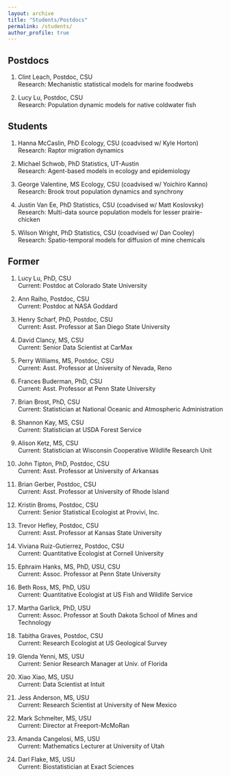 ```yaml
---
layout: archive
title: "Students/Postdocs"
permalink: /students/
author_profile: true
---
```


Postdocs
------

1. Clint Leach, Postdoc, CSU  
Research:  Mechanistic statistical models for marine foodwebs

1. Lucy Lu, Postdoc, CSU  
Research:  Population dynamic models for native coldwater fish

Students
------

1. Hanna McCaslin, PhD Ecology, CSU (coadvised w/ Kyle Horton)  
Research:  Raptor migration dynamics  

1. Michael Schwob, PhD Statistics, UT-Austin   
Research:  Agent-based models in ecology and epidemiology 

1. George Valentine, MS Ecology, CSU (coadvised w/ Yoichiro Kanno)  
Research:  Brook trout population dynamics and synchrony  

1. Justin Van Ee, PhD Statistics, CSU (coadvised w/ Matt Koslovsky)  
Research:  Multi-data source population models for lesser prairie-chicken 

1. Wilson Wright, PhD Statistics, CSU (coadvised w/ Dan Cooley)  
Research:  Spatio-temporal models for diffusion of mine chemicals 

Former
------

1. Lucy Lu, PhD, CSU   
Current:  Postdoc at Colorado State University 

1. Ann Raiho, Postdoc, CSU  
Current:  Postdoc at NASA Goddard 

1. Henry Scharf, PhD, Postdoc, CSU  
Current:  Asst. Professor at San Diego State University 

1. David Clancy, MS, CSU  
Current:  Senior Data Scientist at CarMax 

1. Perry Williams, MS, Postdoc, CSU  
Current:  Asst. Professor at University of Nevada, Reno

1. Frances Buderman, PhD, CSU  
Current:  Asst. Professor at Penn State University

1. Brian Brost, PhD, CSU  
Current:  Statistician at National Oceanic and Atmospheric Administration 

1. Shannon Kay, MS, CSU  
Current:  Statistician at USDA Forest Service 

1. Alison Ketz, MS, CSU  
Current:  Statistician at Wisconsin Cooperative Wildlife Research Unit 

1. John Tipton, PhD, Postdoc, CSU  
Current:  Asst. Professor at University of Arkansas 

1. Brian Gerber, Postdoc, CSU  
Current:  Asst. Professor at University of Rhode Island 

1. Kristin Broms, Postdoc, CSU  
Current:  Senior Statistical Ecologist at Provivi, Inc.

1. Trevor Hefley, Postdoc, CSU  
Current:  Asst. Professor at Kansas State University 

1. Viviana Ruiz-Gutierrez, Postdoc, CSU  
Current:  Quantitative Ecologist at Cornell University 

1. Ephraim Hanks, MS, PhD, USU, CSU  
Current:  Assoc. Professor at Penn State University 

1. Beth Ross, MS, PhD, USU  
Current: Quantitative Ecologist at US Fish and Wildlife Service 

1. Martha Garlick, PhD, USU  
Current:  Assoc. Professor at South Dakota School of Mines and Technology 

1. Tabitha Graves, Postdoc, CSU  
Current: Research Ecologist at US Geological Survey 

1. Glenda Yenni, MS, USU  
Current: Senior Research Manager at Univ. of Florida 

1. Xiao Xiao, MS, USU  
Current: Data Scientist at Intuit

1. Jess Anderson, MS, USU  
Current:  Research Scientist at University of New Mexico 

1. Mark Schmelter, MS, USU  
Current: Director at Freeport-McMoRan 

1. Amanda Cangelosi, MS, USU  
Current: Mathematics Lecturer at University of Utah 

1. Darl Flake, MS, USU  
Current: Biostatistician at Exact Sciences 

